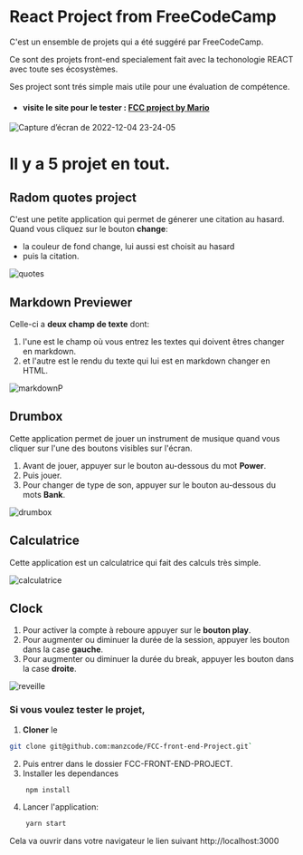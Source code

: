 # React Project from FreeCodeCamp

C'est un ensemble de projets qui a été suggéré par FreeCodeCamp.

Ce sont des projets front-end specialement fait avec la techonologie REACT avec toute ses écosystèmes.

Ses project sont trés simple mais utile pour une évaluation de compétence.

 - #### visite le site pour le tester : [FCC project by Mario](https://fcc-project-by-mario-mans.netlify.app/)
 
 ![Capture d’écran de 2022-12-04 23-24-05](https://user-images.githubusercontent.com/47226716/205513804-d73172f3-b1fb-43c1-93ae-552632e9fe4e.png)

# Il y a 5 projet en tout.

## Radom quotes project

C'est une petite application qui permet de génerer une citation au hasard. Quand vous cliquez sur le bouton **change**:

- la couleur de fond change, lui aussi est choisit au hasard
- puis la citation.

![quotes](https://user-images.githubusercontent.com/47226716/145686890-07656b75-8e46-4cf3-89ff-2b10984adaba.png)

## Markdown Previewer

Celle-ci a **deux champ de texte** dont:

1. l'une est le champ où vous entrez les textes qui doivent êtres changer en markdown.
2. et l'autre est le rendu du texte qui lui est en markdown changer en HTML.

![markdownP](https://user-images.githubusercontent.com/47226716/145686910-24da9b54-4675-4302-befb-1a75a4b6e640.png)

## Drumbox

Cette application permet de jouer un instrument de musique quand vous cliquer sur l'une des boutons visibles sur l'écran.

1. Avant de jouer, appuyer sur le bouton au-dessous du mot **Power**.
2. Puis jouer.
3. Pour changer de type de son, appuyer sur le bouton au-dessous du mots **Bank**.

![drumbox](https://user-images.githubusercontent.com/47226716/145686924-9e7af52a-4423-42e6-98a0-3f82e07b8944.png)

## Calculatrice

Cette application est un calculatrice qui fait des calculs très simple.

![calculatrice](https://user-images.githubusercontent.com/47226716/145686938-856ed6c5-c6fd-4115-b4e2-bfab7a204d0d.png)

## Clock

1. Pour activer la compte à reboure appuyer sur le **bouton play**.
2. Pour augmenter ou diminuer la durée de la session, appuyer les bouton dans la case **gauche**.
3. Pour augmenter ou diminuer la durée du break, appuyer les bouton dans la case **droite**.

![reveille](https://user-images.githubusercontent.com/47226716/145686940-36f29383-e6a2-4df6-8cfa-a49259fe55b7.png)

### Si vous voulez tester le projet,

1. **Cloner** le

```bash
git clone git@github.com:manzcode/FCC-front-end-Project.git`
```

2. Puis entrer dans le dossier FCC-FRONT-END-PROJECT.
3. Installer les dependances

```bash
    npm install
```

4. Lancer l'application:

```bash
    yarn start
```

Cela va ouvrir dans votre navigateur le lien suivant http://localhost:3000
